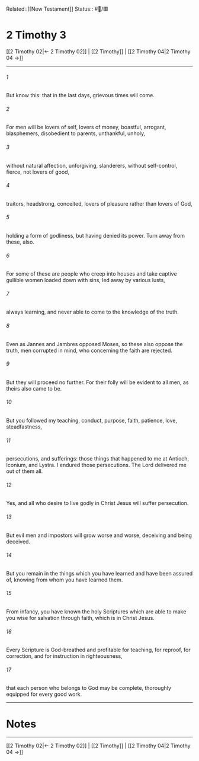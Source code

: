 Related::[[New Testament]]
Status:: #📖/🟥
# 2 Timothy 3

[[2 Timothy 02|← 2 Timothy 02]] | [[2 Timothy]] | [[2 Timothy 04|2 Timothy 04 →]]
***



###### 1 
But know this: that in the last days, grievous times will come. 

###### 2 
For men will be lovers of self, lovers of money, boastful, arrogant, blasphemers, disobedient to parents, unthankful, unholy, 

###### 3 
without natural affection, unforgiving, slanderers, without self-control, fierce, not lovers of good, 

###### 4 
traitors, headstrong, conceited, lovers of pleasure rather than lovers of God, 

###### 5 
holding a form of godliness, but having denied its power. Turn away from these, also. 

###### 6 
For some of these are people who creep into houses and take captive gullible women loaded down with sins, led away by various lusts, 

###### 7 
always learning, and never able to come to the knowledge of the truth. 

###### 8 
Even as Jannes and Jambres opposed Moses, so these also oppose the truth, men corrupted in mind, who concerning the faith are rejected. 

###### 9 
But they will proceed no further. For their folly will be evident to all men, as theirs also came to be. 

###### 10 
But you followed my teaching, conduct, purpose, faith, patience, love, steadfastness, 

###### 11 
persecutions, and sufferings: those things that happened to me at Antioch, Iconium, and Lystra. I endured those persecutions. The Lord delivered me out of them all. 

###### 12 
Yes, and all who desire to live godly in Christ Jesus will suffer persecution. 

###### 13 
But evil men and impostors will grow worse and worse, deceiving and being deceived. 

###### 14 
But you remain in the things which you have learned and have been assured of, knowing from whom you have learned them. 

###### 15 
From infancy, you have known the holy Scriptures which are able to make you wise for salvation through faith, which is in Christ Jesus. 

###### 16 
Every Scripture is God-breathed and profitable for teaching, for reproof, for correction, and for instruction in righteousness, 

###### 17 
that each person who belongs to God may be complete, thoroughly equipped for every good work.

---
# Notes


***
[[2 Timothy 02|← 2 Timothy 02]] | [[2 Timothy]] | [[2 Timothy 04|2 Timothy 04 →]]
